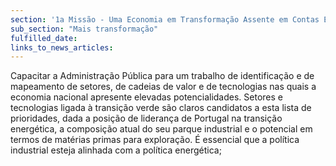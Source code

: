 ```yaml
---
section: '1a Missão - Uma Economia em Transformação Assente em Contas Equilibradas'
sub_section: "Mais transformação"
fulfilled_date:
links_to_news_articles:
---
```


Capacitar a Administração Pública para um trabalho de identificação e de mapeamento de setores, de cadeias de valor e de tecnologias nas quais a economia nacional apresente elevadas potencialidades. Setores e tecnologias ligada à transição verde são claros candidatos a esta lista de prioridades, dada a posição de liderança de Portugal na transição energética, a composição atual do seu parque industrial e o potencial em termos de matérias primas para exploração. É essencial que a política industrial esteja alinhada com a política energética;